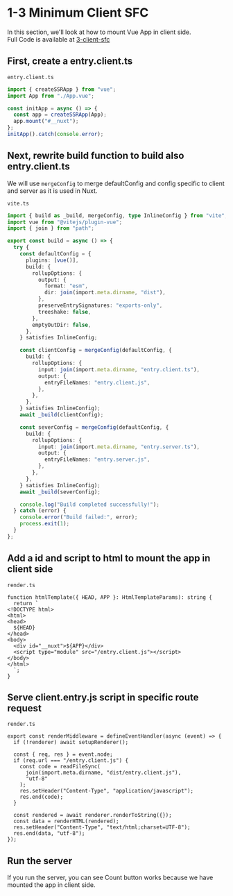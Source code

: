# 1-3 Minimum Client SFC

In this section, we'll look at how to mount Vue App in client side.  
Full Code is available at [3-client-sfc](https://github.com/shoma-mano/chibinuxt/tree/main/books/3-client-sfc)

## First, create a entry.client.ts

`entry.client.ts`

```ts
import { createSSRApp } from "vue";
import App from "./App.vue";

const initApp = async () => {
  const app = createSSRApp(App);
  app.mount("#__nuxt");
};
initApp().catch(console.error);
```

## Next, rewrite build function to build also entry.client.ts

We will use `mergeConfig` to merge defaultConfig and config specific to client and server as it is used in Nuxt.

`vite.ts`

```ts
import { build as _build, mergeConfig, type InlineConfig } from "vite";
import vue from "@vitejs/plugin-vue";
import { join } from "path";

export const build = async () => {
  try {
    const defaultConfig = {
      plugins: [vue()],
      build: {
        rollupOptions: {
          output: {
            format: "esm",
            dir: join(import.meta.dirname, "dist"),
          },
          preserveEntrySignatures: "exports-only",
          treeshake: false,
        },
        emptyOutDir: false,
      },
    } satisfies InlineConfig;

    const clientConfig = mergeConfig(defaultConfig, {
      build: {
        rollupOptions: {
          input: join(import.meta.dirname, "entry.client.ts"),
          output: {
            entryFileNames: "entry.client.js",
          },
        },
      },
    } satisfies InlineConfig);
    await _build(clientConfig);

    const severConfig = mergeConfig(defaultConfig, {
      build: {
        rollupOptions: {
          input: join(import.meta.dirname, "entry.server.ts"),
          output: {
            entryFileNames: "entry.server.js",
          },
        },
      },
    } satisfies InlineConfig);
    await _build(severConfig);

    console.log("Build completed successfully!");
  } catch (error) {
    console.error("Build failed:", error);
    process.exit(1);
  }
};
```

## Add a id and script to html to mount the app in client side

`render.ts`

```ts{9-10}
function htmlTemplate({ HEAD, APP }: HtmlTemplateParams): string {
  return `
<!DOCTYPE html>
<html>
<head>
  ${HEAD}
</head>
<body>
  <div id="__nuxt">${APP}</div>
  <script type="module" src="/entry.client.js"></script>
</body>
</html>
  `;
}
```

## Serve client.entry.js script in specific route request

`render.ts`

```ts{5-12}
export const renderMiddleware = defineEventHandler(async (event) => {
  if (!renderer) await setupRenderer();

  const { req, res } = event.node;
  if (req.url === "/entry.client.js") {
    const code = readFileSync(
      join(import.meta.dirname, "dist/entry.client.js"),
      "utf-8"
    );
    res.setHeader("Content-Type", "application/javascript");
    res.end(code);
  }

  const rendered = await renderer.renderToString({});
  const data = renderHTML(rendered);
  res.setHeader("Content-Type", "text/html;charset=UTF-8");
  res.end(data, "utf-8");
});
```

## Run the server

If you run the server, you can see Count button works because we have mounted the app in client side.
